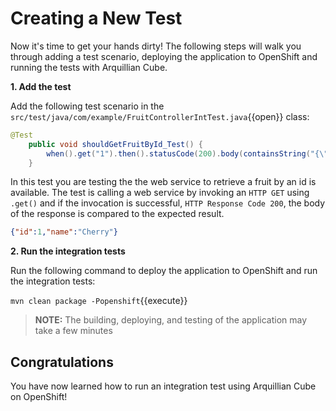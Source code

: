 # Creating a New Test

Now it's time to get your hands dirty! The following steps will walk you through adding a test scenario, deploying the application to OpenShift and running the tests with Arquillian Cube.


**1. Add the test**

Add the following test scenario in the `src/test/java/com/example/FruitControllerIntTest.java`{{open}} class:

```java
@Test
	public void shouldGetFruitById_Test() {
		when().get("1").then().statusCode(200).body(containsString("{\"id\":1,\"name\":\"Cherry\"}"));
	}
```

In this test you are testing the the web service to retrieve a fruit by an id is available. The test is calling a web service by invoking an `HTTP GET` using `.get()` and if the invocation is successful, `HTTP Response Code 200`, the body of the response is compared to the expected result.

```json
{"id":1,"name":"Cherry"}
```

**2. Run the integration tests**

Run the following command to deploy the application to OpenShift and run the integration tests:

``mvn clean package -Popenshift``{{execute}}

>**NOTE:** The building, deploying, and testing of the application may take a few minutes


## Congratulations

You have now learned how to run an integration test using Arquillian Cube on OpenShift!